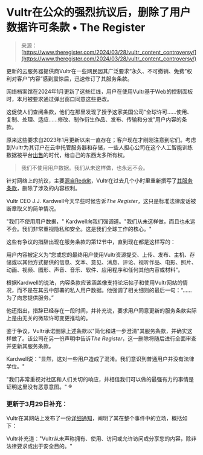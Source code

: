 <!--yml

category: 未分类

date: 2024-05-29 12:44:16

-->

# Vultr在公众的强烈抗议后，删除了用户数据许可条款 • The Register

> 来源：[https://www.theregister.com/2024/03/28/vultr_content_controversy/](https://www.theregister.com/2024/03/28/vultr_content_controversy/)

更新的云服务器提供商Vultr在一些网民因其广泛要求“永久、不可撤销、免费”权利对客户“内容”感到震惊后，迅速修订了其服务条款。

网络档案馆在2024年1月更新了这些红线，用户在使用Vultr基于Web的控制面板时，本月被要求通过弹出窗口同意这些更改。

这促使人们查阅条款，他们在那里发现了授予这家美国公司“全球许可……使用、复制、处理、适应……修改、制作衍生作品、发布、传输和分发”用户内容的条款。

原来这些要求自2023年1月更新以来一直存在；客户现在才刚刚注意到它们。考虑到Vultr为其订户在云中托管服务器和存储，一些人担心公司在这个人工智能训练数据被平台[出售](https://www.theregister.com/2024/02/20/reddit_content_ai_deal/)的时代，给自己的东西太多所有权。

> 我们不使用用户数据。我们从未这样做，也永远不会。

针对网络上的抗议，主要[源自Reddit](https://www.reddit.com/r/selfhosted/comments/1bouuv7/warning_vultr_a_major_cloud_provider_is_now/)，Vultr在过去几个小时里重新撰写了[其服务条款](https://www.vultr.com/legal/tos/)，删除了涉及的内容权利。

Vultr CEO J.J. Kardwell今天早些时候告诉*The Register*，这只是标准法律废话被断章取义的简单情况。

"我们不使用用户数据，" Kardwell向我们强调道。"我们从未这样做，而且也永远不会。我们非常重视隐私和安全。这是我们全球工作的核心。"

这些有争议的措辞出现在服务条款的第12节中，直到现在都是这样写的：

用户内容被定义为“您或您的最终用户使用Vultr资源提交、上传、发布、主机、存储或以其他方式提供的信息、文本、意见、消息、评论、视听作品、电影、照片、动画、视频、图形、声音、音乐、软件、应用程序和任何其他内容或材料”。

根据Kardwell的说法，内容条款应该涵盖像支持论坛帖子和使用Vultr网站的情况，而不是在其云中部署的私人用户数据。他强调了相关细则的最后一句：“……为了向您提供服务。”

他还指出，措辞已经存在一段时间，并补充说，要求用户同意更新的服务条款实际上是由无关的微软许可变更推动的。

鉴于争议，Vultr承诺删除上述条款以"简化和进一步澄清"其服务条款，并确实这样做了。该公司在另一份声明中告诉*The Register*，这一删除将随后进行全面审查并更新其服务条款。

Kardwell说："显然，这对一些用户造成了混淆。我们意识到普通用户并没有法律学位。"

"我们非常重视对社区和人们关切的响应，并相信我们可以做的最强有力的事情是证明这里没有恶意意图。" ®

### 更新于3月29日补充：

Vultr在其网站上发布了一份[详细通知](https://www.vultr.com/news/A-Note-About-Vultrs-Terms-of-Service/)，阐明了其在整个事件中的立场，概括如下：

Vultr补充道："Vultr从未声称拥有、使用、访问或允许访问或分享您的内容，除非法律要求或出于安全目的。"

